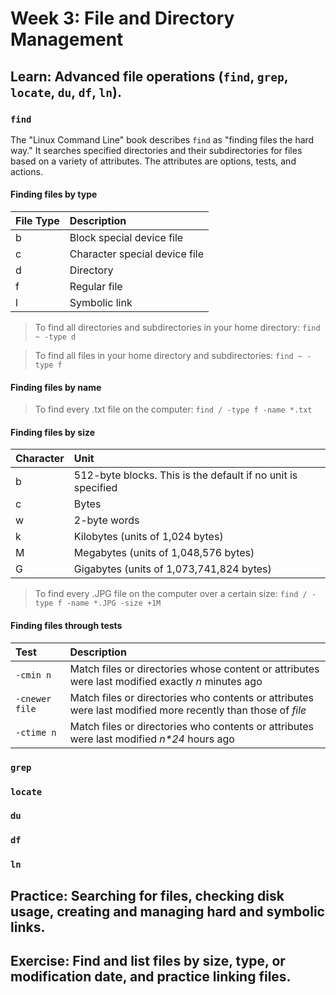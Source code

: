 # Week 3: File and Directory Management

## Learn: Advanced file operations (`find`, `grep`, `locate`, `du`, `df`, `ln`).

### `find`

The "Linux Command Line" book describes `find` as "finding files the hard way." It searches specified directories and
their subdirectories for files based on a variety of attributes. The attributes are options, tests, and actions. 

#### Finding files by type

| File Type | Description                   |
|:----------|:------------------------------|
| b         | Block special device file     |
| c         | Character special device file |
| d         | Directory                     |
| f         | Regular file                  |
| l         | Symbolic link                 |

> To find all directories and subdirectories in your home directory: `find ~ -type d`

> To find all files in your home directory and subdirectories: `find ~ -type f`

#### Finding files by name

> To find every .txt file on the computer: `find / -type f -name *.txt`

#### Finding files by size

| Character | Unit                                                         |
|:----------|:-------------------------------------------------------------|
| b         | 512-byte blocks. This is the default if no unit is specified |
| c         | Bytes                                                        |
| w         | 2-byte words                                                 |
| k         | Kilobytes (units of 1,024 bytes)                             |
| M         | Megabytes (units of 1,048,576 bytes)                         |
| G         | Gigabytes (units of 1,073,741,824 bytes)                     |

> To find every .JPG file on the computer over a certain size: `find / -type f -name *.JPG -size +1M` 

#### Finding files through tests

| Test           | Description |
|:---------------|:------------|
| `-cmin n`      | Match files or directories whose content or attributes were last modified exactly _n_ minutes ago |
| `-cnewer file` | Match files or directories who contents or attributes were last modified more recently than those of _file_ |
| `-ctime n`     | Match files or directories who contents or attributes were last modified _n*24_ hours ago |

### `grep`



### `locate`



### `du`



### `df`



### `ln`



## Practice: Searching for files, checking disk usage, creating and managing hard and symbolic links.

## Exercise: Find and list files by size, type, or modification date, and practice linking files.